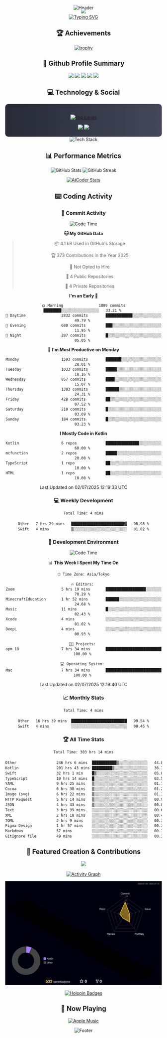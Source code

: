 <div align="center">
  
![Header](https://capsule-render.vercel.app/api?type=waving&color=gradient&customColorList=12&height=300&section=header&text=Welcome%20to%20Batapii's%20Universe&fontSize=50&animation=fadeIn&fontAlignY=40&desc=Android%20Developer%20|%20Kotlin%20LOVE%20)

<div style="margin-top: -20px;">
  <img src="https://readme-typing-svg.herokuapp.com/?lines=Crafting+Android+Experiences;Building+Tomorrow's+Apps+Today;Always+Learning,+Always+Growing&font=Fira%20Code&center=true&width=440&height=45&color=f75c7e&vCenter=true&size=22&pause=1000">
</div>

<a href="https://git.io/typing-svg">
  <img src="https://readme-typing-svg.demolab.com?font=Fira+Code&weight=600&size=28&duration=4000&pause=1000&center=true&vCenter=true&width=800&lines=Hey+there!+I'm+Batapii+%F0%9F%91%8B;Android+Developer+from+Japan+%F0%9F%87%AF%F0%9F%87%B5" alt="Typing SVG" />
</a>

## 🏆 Achievements

[![trophy](https://github-profile-trophy.vercel.app/?username=batapii&theme=onestar&no-frame=true&no-bg=true&column=8&rank=SECRET,SSS,SS,S,AAA,AA,A,B,C,?&margin-w=10&margin-h=10)](https://github.com/ryo-ma/github-profile-trophy)

## 🎯 Github Profile Summary

<div align="center">
  <img src="http://github-profile-summary-cards.vercel.app/api/cards/profile-details?username=batapii&theme=radical" />
  <img src="http://github-profile-summary-cards.vercel.app/api/cards/repos-per-language?username=batapii&theme=radical" />
  <img src="http://github-profile-summary-cards.vercel.app/api/cards/most-commit-language?username=batapii&theme=radical" />
  <img src="http://github-profile-summary-cards.vercel.app/api/cards/stats?username=batapii&theme=radical" />
  <img src="http://github-profile-summary-cards.vercel.app/api/cards/productive-time?username=batapii&theme=radical" />
</div>

## 💻 Technology & Social

<div align="center" style="background: linear-gradient(to right, #282A36, #44475A); padding: 20px; border-radius: 10px;">

[![Top Langs](https://github-readme-stats.vercel.app/api/top-langs/?username=batapii
)](https://github.com/anuraghazra/github-readme-stats)

<div style="margin-top: 15px">
<a href="https://github.com/batapii"><img src="https://img.shields.io/github/followers/batapii?style=for-the-badge&logo=github&label=Follow&color=ff6e96&labelColor=282A36"/></a>
<a href="https://twitter.com/batapii3939"><img src="https://img.shields.io/twitter/follow/batapii?style=for-the-badge&logo=twitter&color=1DA1F2&labelColor=282A36&label= Twitter"/></a>
</div>

</div>

<div align="center">
<img src="https://github-readme-tech-stack.vercel.app/api/cards?title=Tech+Stack&align=center&titleAlign=center&fontSize=20&lineHeight=10&lineCount=4&theme=github_dark&width=800&bg=%230D1117&badge=%23161B22&border=%2321262D&titleColor=%2358A6FF&line1=kotlin%2Ckotlin%2C0095D5%3Bandroid%2Candroid%2C00ff00%3Bjetpackcompose%2Cjetpack%2C4285F4%3B&line2=swift%2Cswift%2CFA7343%3Bfirebase%2Cfirebase%2CFFCA28%3Bgithub%2Cgithub%2C181717%3B&line3=typescript%2Ctypescript%2C3178C6%3Bgraphql%2Cgraphql%2CE10098%3Bsupabase%2Csupabase%2C3FCF8E%3B&line4=gradle%2Cgradle%2C02303A%3Bgitkraken%2Cgitkraken%2C179287%3Bpostman%2Cpostman%2CFF6C37%3B" alt="Tech Stack" />
</div>



## 📊 Performance Metrics

<div align="center">

![GitHub Stats](https://github-readme-stats.vercel.app/api?username=batapii&show_icons=true&theme=radical&hide_border=true&bg_color=0D1117)
![GitHub Streak](https://github-readme-streak-stats.herokuapp.com/?user=batapii&theme=radical&hide_border=true&background=0D1117)

[![AtCoder Stats](https://atcoder-readme-stats.vercel.app/stats/batapii3939?theme=dark&show_history=5&width=495)](https://github.com/iwbc-mzk/atcoder-readme-stats)

</div>

## ⌨️ Coding Activity

### 🌟 Commit Activity
<!--START_SECTION:commit-stats-->
![Code Time](http://img.shields.io/badge/Code%20Time-549%20hrs%2020%20mins-blue)

**🐱 My GitHub Data** 

> 📦 4.1 kB Used in GitHub's Storage 
 > 
> 🏆 373 Contributions in the Year 2025
 > 
> 🚫 Not Opted to Hire
 > 
> 📜 4 Public Repositories 
 > 
> 🔑 4 Private Repositories 
 > 
**I'm an Early 🐤** 

```text
🌞 Morning                1889 commits        ████████░░░░░░░░░░░░░░░░░   33.21 % 
🌆 Daytime                2832 commits        ████████████░░░░░░░░░░░░░   49.79 % 
🌃 Evening                680 commits         ███░░░░░░░░░░░░░░░░░░░░░░   11.95 % 
🌙 Night                  287 commits         █░░░░░░░░░░░░░░░░░░░░░░░░   05.05 % 
```
📅 **I'm Most Productive on Monday** 

```text
Monday                   1593 commits        ███████░░░░░░░░░░░░░░░░░░   28.01 % 
Tuesday                  1033 commits        █████░░░░░░░░░░░░░░░░░░░░   18.16 % 
Wednesday                857 commits         ████░░░░░░░░░░░░░░░░░░░░░   15.07 % 
Thursday                 1383 commits        ██████░░░░░░░░░░░░░░░░░░░   24.31 % 
Friday                   428 commits         ██░░░░░░░░░░░░░░░░░░░░░░░   07.52 % 
Saturday                 210 commits         █░░░░░░░░░░░░░░░░░░░░░░░░   03.69 % 
Sunday                   184 commits         █░░░░░░░░░░░░░░░░░░░░░░░░   03.23 % 
```


**I Mostly Code in Kotlin** 

```text
Kotlin                   6 repos             ███████████████░░░░░░░░░░   60.00 % 
mcfunction               2 repos             █████░░░░░░░░░░░░░░░░░░░░   20.00 % 
TypeScript               1 repo              ██░░░░░░░░░░░░░░░░░░░░░░░   10.00 % 
HTML                     1 repo              ██░░░░░░░░░░░░░░░░░░░░░░░   10.00 % 
```




 Last Updated on 02/07/2025 12:19:33 UTC
<!--END_SECTION:commit-stats-->

### 💻 Weekly Development
<!--START_SECTION:wakatime-->

```txt
Total Time: 4 mins

Other   7 hrs 29 mins   ████████████████████████▓   98.98 %
Swift   4 mins          ▒░░░░░░░░░░░░░░░░░░░░░░░░   01.02 %
```

<!--END_SECTION:wakatime-->

### 🔨 Development Environment
<!--START_SECTION:dev-stats-->
![Code Time](http://img.shields.io/badge/Code%20Time-549%20hrs%2020%20mins-blue)

📊 **This Week I Spent My Time On** 

```text
🕑︎ Time Zone: Asia/Tokyo

🔥 Editors: 
Zoom                     5 hrs 19 mins       ██████████████████░░░░░░░   70.29 % 
MinecraftEducation       1 hr 52 mins        ██████░░░░░░░░░░░░░░░░░░░   24.68 % 
Music                    11 mins             █░░░░░░░░░░░░░░░░░░░░░░░░   02.43 % 
Xcode                    4 mins              ░░░░░░░░░░░░░░░░░░░░░░░░░   01.02 % 
DeepL                    4 mins              ░░░░░░░░░░░░░░░░░░░░░░░░░   00.93 % 

🐱‍💻 Projects: 
opm_18                   7 hrs 34 mins       █████████████████████████   100.00 % 

💻 Operating System: 
Mac                      7 hrs 34 mins       █████████████████████████   100.00 % 
```


 Last Updated on 02/07/2025 12:19:40 UTC
<!--END_SECTION:dev-stats-->

### 📈 Monthly Stats
<!--START_SECTION:wakamonth-->

```txt
Total Time: 4 mins

Other   16 hrs 39 mins  █████████████████████████   99.54 %
Swift   4 mins          ░░░░░░░░░░░░░░░░░░░░░░░░░   00.46 %
```

<!--END_SECTION:wakamonth-->

### 🏆 All Time Stats
<!--START_SECTION:wakaalltime-->

```txt
Total Time: 303 hrs 14 mins

Other                  246 hrs 6 mins  ███████████▒░░░░░░░░░░░░░   44.80 %
Kotlin                 201 hrs 43 mins █████████▒░░░░░░░░░░░░░░░   36.72 %
Swift                  32 hrs 1 min    █▒░░░░░░░░░░░░░░░░░░░░░░░   05.83 %
TypeScript             19 hrs 14 mins  █░░░░░░░░░░░░░░░░░░░░░░░░   03.50 %
YAML                   9 hrs 25 mins   ▒░░░░░░░░░░░░░░░░░░░░░░░░   01.71 %
Cocoa                  6 hrs 38 mins   ▒░░░░░░░░░░░░░░░░░░░░░░░░   01.21 %
Image (svg)            6 hrs 22 mins   ▒░░░░░░░░░░░░░░░░░░░░░░░░   01.16 %
HTTP Request           5 hrs 14 mins   ▒░░░░░░░░░░░░░░░░░░░░░░░░   00.95 %
JSON                   4 hrs 43 mins   ▒░░░░░░░░░░░░░░░░░░░░░░░░   00.86 %
Text                   3 hrs 39 mins   ░░░░░░░░░░░░░░░░░░░░░░░░░   00.66 %
XML                    2 hrs 18 mins   ░░░░░░░░░░░░░░░░░░░░░░░░░   00.42 %
TOML                   2 hrs 9 mins    ░░░░░░░░░░░░░░░░░░░░░░░░░   00.39 %
Figma Design           1 hr 57 mins    ░░░░░░░░░░░░░░░░░░░░░░░░░   00.36 %
Markdown               57 mins         ░░░░░░░░░░░░░░░░░░░░░░░░░   00.17 %
GitIgnore file         49 mins         ░░░░░░░░░░░░░░░░░░░░░░░░░   00.15 %
```

<!--END_SECTION:wakaalltime-->


## 🌟 Featured Creation & Contributions

<div align="center">
  <a href="https://github.com/batapii/ToDoSNS">
    <img src="https://github-readme-stats.vercel.app/api/pin/?username=batapii&repo=ToDoSNS&theme=radical&hide_border=true&bg_color=0D1117" />
  </a>

[![Activity Graph](https://github-readme-activity-graph.vercel.app/graph?username=batapii&custom_title=Contribution%20Graph&hide_border=true&theme=radical&bg_color=0D1117)](https://github.com/ashutosh00710/github-readme-activity-graph)

![3D Contrib](./profile-3d-contrib/profile-night-rainbow.svg)

[![Holopin Badges](https://holopin.me/batapii)](https://holopin.io/@batapii)

</div>

## 🎵 Now Playing

<div align="center">
  
[![Apple Music](https://music-profile.rayriffy.com/theme/dark.svg?uid=001005.6598667d2ffd4a10a4f429edd0ba24c4.1156)](https://github.com/rayriffy/apple-music-github-profile)

</div>

![Footer](https://capsule-render.vercel.app/api?type=waving&color=gradient&customColorList=12&height=100&section=footer)

</div>
